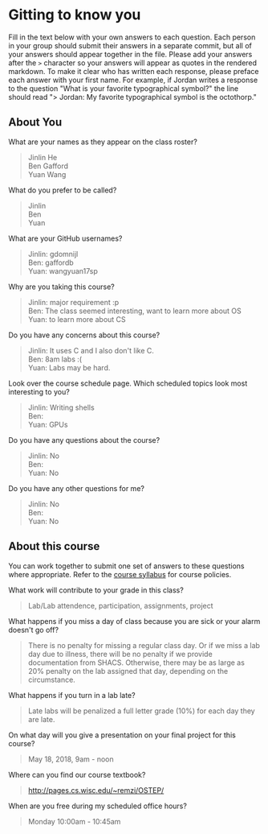 
# Gitting to know you
Fill in the text below with your own answers to each question. Each person in your group should submit their answers in a separate commit, but all of your answers should appear together in the file. Please add your answers after the `>` character so your answers will appear as quotes in the rendered markdown. To make it clear who has written each response, please preface each answer with your first name. For example, if Jordan writes a response to the question "What is your favorite typographical symbol?" the line should read "> Jordan: My favorite typographical symbol is the octothorp." 

## About You
What are your names as they appear on the class roster?  
> Jinlin He  
> Ben Gafford  
> Yuan Wang  

What do you prefer to be called?  
> Jinlin  
> Ben  
> Yuan  

What are your GitHub usernames?  
> Jinlin: gdomnijl  
> Ben: gaffordb  
> Yuan: wangyuan17sp  

Why are you taking this course?  
> Jinlin: major requirement :p  
> Ben: The class seemed interesting, want to learn more about OS  
> Yuan: to learn more about CS  

Do you have any concerns about this course?
> Jinlin: It uses C and I also don't like C.  
> Ben: 8am labs :(  
> Yuan: Labs may be hard.  

Look over the course schedule page. Which scheduled topics look most interesting to you?  
> Jinlin: Writing shells  
> Ben:  
> Yuan: GPUs  

Do you have any questions about the course?  
> Jinlin: No  
> Ben:  
> Yuan: No

Do you have any other questions for me?  
> Jinlin: No  
> Ben:  
> Yuan: No

## About this course
You can work together to submit one set of answers to these questions where appropriate. Refer to the [course syllabus](http://www.cs.grinnell.edu/~curtsinger/teaching/2018S/CSC213/syllabus/) for course policies.

What work will contribute to your grade in this class?  
> Lab/Lab attendence, participation, assignments, project

What happens if you miss a day of class because you are sick or your alarm doesn't go off?  
> There is no penalty for missing a regular class day. Or if we miss a lab day due to illness, there will be no penalty if we provide documentation from SHACS. Otherwise, there may be as large as 20% penalty on the lab assigned that day, depending on the circumstance.

What happens if you turn in a lab late?  
> Late labs will be penalized a full letter grade (10%) for each day they are late.

On what day will you give a presentation on your final project for this course?  
> May 18, 2018, 9am - noon

Where can you find our course textbook?  
> http://pages.cs.wisc.edu/~remzi/OSTEP/

When are you free during my scheduled office hours?  
> Monday 10:00am - 10:45am
